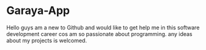 # Garaya-App

Hello guys am a new to Github and would like to get help me in this software development career cos am so passionate about programming. any ideas about my projects is welcomed.
